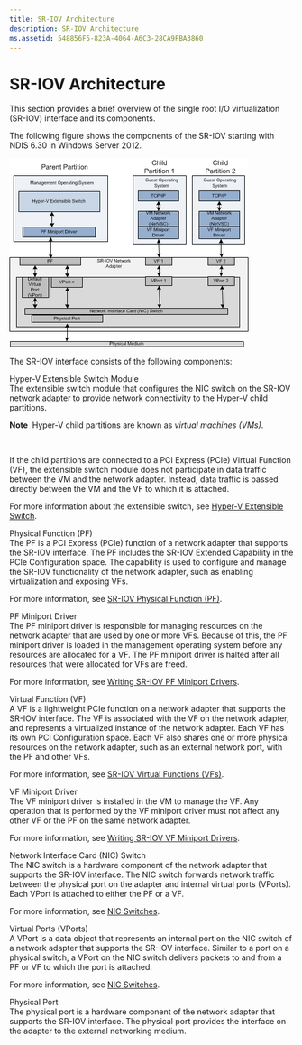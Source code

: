 ```yaml
---
title: SR-IOV Architecture
description: SR-IOV Architecture
ms.assetid: 548856F5-823A-4064-A6C3-28CA9FBA3860
---
```


# SR-IOV Architecture


This section provides a brief overview of the single root I/O virtualization (SR-IOV) interface and its components.

The following figure shows the components of the SR-IOV starting with NDIS 6.30 in Windows Server 2012.

![stack diagram showing sr-iov adapter with a management parent partition and two child partitions containing guest operating systems](images/sriovarchitecture.png)

The SR-IOV interface consists of the following components:

<a href="" id="hyper-v-extensible-switch-module"></a>Hyper-V Extensible Switch Module  
The extensible switch module that configures the NIC switch on the SR-IOV network adapter to provide network connectivity to the Hyper-V child partitions.

**Note**  Hyper-V child partitions are known as *virtual machines (VMs)*.

 

If the child partitions are connected to a PCI Express (PCIe) Virtual Function (VF), the extensible switch module does not participate in data traffic between the VM and the network adapter. Instead, data traffic is passed directly between the VM and the VF to which it is attached.

For more information about the extensible switch, see [Hyper-V Extensible Switch](hyper-v-extensible-switch.md).

<a href="" id="physical-function--pf-"></a>Physical Function (PF)  
The PF is a PCI Express (PCIe) function of a network adapter that supports the SR-IOV interface. The PF includes the SR-IOV Extended Capability in the PCIe Configuration space. The capability is used to configure and manage the SR-IOV functionality of the network adapter, such as enabling virtualization and exposing VFs.

For more information, see [SR-IOV Physical Function (PF)](sr-iov-physical-function--pf-.md).

<a href="" id="pf-miniport-driver"></a>PF Miniport Driver  
The PF miniport driver is responsible for managing resources on the network adapter that are used by one or more VFs. Because of this, the PF miniport driver is loaded in the management operating system before any resources are allocated for a VF. The PF miniport driver is halted after all resources that were allocated for VFs are freed.

For more information, see [Writing SR-IOV PF Miniport Drivers](writing-sr-iov-pf-miniport-drivers.md).

<a href="" id="virtual-function--vf-"></a>Virtual Function (VF)  
A VF is a lightweight PCIe function on a network adapter that supports the SR-IOV interface. The VF is associated with the VF on the network adapter, and represents a virtualized instance of the network adapter. Each VF has its own PCI Configuration space. Each VF also shares one or more physical resources on the network adapter, such as an external network port, with the PF and other VFs.

For more information, see [SR-IOV Virtual Functions (VFs)](sr-iov-virtual-functions--vfs-.md).

<a href="" id="vf-miniport-driver"></a>VF Miniport Driver  
The VF miniport driver is installed in the VM to manage the VF. Any operation that is performed by the VF miniport driver must not affect any other VF or the PF on the same network adapter.

For more information, see [Writing SR-IOV VF Miniport Drivers](writing-sr-iov-vf-miniport-drivers.md).

<a href="" id="network-interface-card--nic--switch"></a>Network Interface Card (NIC) Switch  
The NIC switch is a hardware component of the network adapter that supports the SR-IOV interface. The NIC switch forwards network traffic between the physical port on the adapter and internal virtual ports (VPorts). Each VPort is attached to either the PF or a VF.

For more information, see [NIC Switches](nic-switches.md).

<a href="" id="virtual-ports--vports-"></a>Virtual Ports (VPorts)  
A VPort is a data object that represents an internal port on the NIC switch of a network adapter that supports the SR-IOV interface. Similar to a port on a physical switch, a VPort on the NIC switch delivers packets to and from a PF or VF to which the port is attached.

For more information, see [NIC Switches](nic-switches.md).

<a href="" id="physical-port"></a>Physical Port  
The physical port is a hardware component of the network adapter that supports the SR-IOV interface. The physical port provides the interface on the adapter to the external networking medium.

 

 





